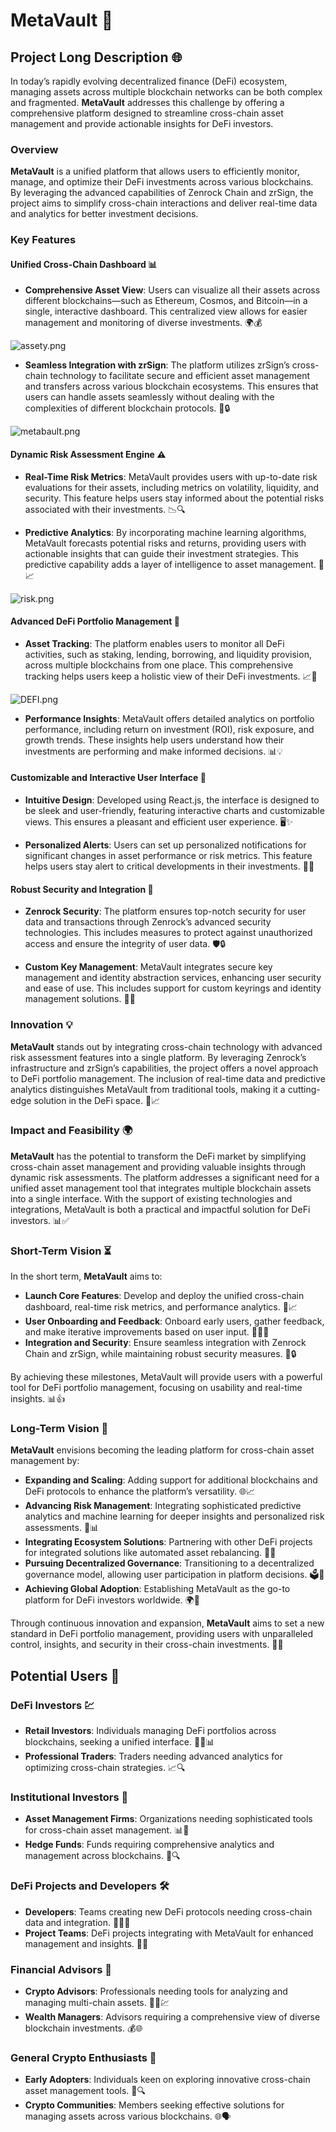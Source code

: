 # MetaVault 🚀

## Project Long Description 🌐

In today’s rapidly evolving decentralized finance (DeFi) ecosystem, managing assets across multiple blockchain networks can be both complex and fragmented. **MetaVault** addresses this challenge by offering a comprehensive platform designed to streamline cross-chain asset management and provide actionable insights for DeFi investors. 

### Overview

**MetaVault** is a unified platform that allows users to efficiently monitor, manage, and optimize their DeFi investments across various blockchains. By leveraging the advanced capabilities of Zenrock Chain and zrSign, the project aims to simplify cross-chain interactions and deliver real-time data and analytics for better investment decisions. 

### Key Features

#### Unified Cross-Chain Dashboard 📊

- **Comprehensive Asset View**: Users can visualize all their assets across different blockchains—such as Ethereum, Cosmos, and Bitcoin—in a single, interactive dashboard. This centralized view allows for easier management and monitoring of diverse investments. 🌍💰
  

![assety.png](https://cdn.dorahacks.io/static/files/1916b7085b069f7aea3d17b458ea0cb5.png)

- **Seamless Integration with zrSign**: The platform utilizes zrSign’s cross-chain technology to facilitate secure and efficient asset management and transfers across various blockchain ecosystems. This ensures that users can handle assets seamlessly without dealing with the complexities of different blockchain protocols. 🔗🔒

![metabault.png](https://cdn.dorahacks.io/static/files/1916760de66a8ddc9014e3440eba92c6.png)

#### Dynamic Risk Assessment Engine ⚠️

- **Real-Time Risk Metrics**: MetaVault provides users with up-to-date risk evaluations for their assets, including metrics on volatility, liquidity, and security. This feature helps users stay informed about the potential risks associated with their investments. 📉🔍

- **Predictive Analytics**: By incorporating machine learning algorithms, MetaVault forecasts potential risks and returns, providing users with actionable insights that can guide their investment strategies. This predictive capability adds a layer of intelligence to asset management. 🤖📈

![risk.png](https://cdn.dorahacks.io/static/files/1916c1a6466ac4de3655de74044bc643.png)

#### Advanced DeFi Portfolio Management 📑

- **Asset Tracking**: The platform enables users to monitor all DeFi activities, such as staking, lending, borrowing, and liquidity provision, across multiple blockchains from one place. This comprehensive tracking helps users keep a holistic view of their DeFi investments. 📈🔗

![DEFI.png](https://cdn.dorahacks.io/static/files/1916b70e635f0ce76df5cdf41119a459.png)

- **Performance Insights**: MetaVault offers detailed analytics on portfolio performance, including return on investment (ROI), risk exposure, and growth trends. These insights help users understand how their investments are performing and make informed decisions. 📊💡

#### Customizable and Interactive User Interface 🎨

- **Intuitive Design**: Developed using React.js, the interface is designed to be sleek and user-friendly, featuring interactive charts and customizable views. This ensures a pleasant and efficient user experience. 🖥️✨

- **Personalized Alerts**: Users can set up personalized notifications for significant changes in asset performance or risk metrics. This feature helps users stay alert to critical developments in their investments. 📲🔔

#### Robust Security and Integration 🔐

- **Zenrock Security**: The platform ensures top-notch security for user data and transactions through Zenrock’s advanced security technologies. This includes measures to protect against unauthorized access and ensure the integrity of user data. 🛡️🔒

- **Custom Key Management**: MetaVault integrates secure key management and identity abstraction services, enhancing user security and ease of use. This includes support for custom keyrings and identity management solutions. 🔑🔧

### Innovation 💡

**MetaVault** stands out by integrating cross-chain technology with advanced risk assessment features into a single platform. By leveraging Zenrock’s infrastructure and zrSign’s capabilities, the project offers a novel approach to DeFi portfolio management. The inclusion of real-time data and predictive analytics distinguishes MetaVault from traditional tools, making it a cutting-edge solution in the DeFi space. 🌟📈

### Impact and Feasibility 🌍

**MetaVault** has the potential to transform the DeFi market by simplifying cross-chain asset management and providing valuable insights through dynamic risk assessments. The platform addresses a significant need for a unified asset management tool that integrates multiple blockchain assets into a single interface. With the support of existing technologies and integrations, MetaVault is both a practical and impactful solution for DeFi investors. 📊✅

### Short-Term Vision ⏳

In the short term, **MetaVault** aims to:
- **Launch Core Features**: Develop and deploy the unified cross-chain dashboard, real-time risk metrics, and performance analytics. 🚀📈
- **User Onboarding and Feedback**: Onboard early users, gather feedback, and make iterative improvements based on user input. 🧑‍💻📢
- **Integration and Security**: Ensure seamless integration with Zenrock Chain and zrSign, while maintaining robust security measures. 🔗🔒

By achieving these milestones, MetaVault will provide users with a powerful tool for DeFi portfolio management, focusing on usability and real-time insights. 📊👍

### Long-Term Vision 🌟

**MetaVault** envisions becoming the leading platform for cross-chain asset management by:
- **Expanding and Scaling**: Adding support for additional blockchains and DeFi protocols to enhance the platform’s versatility. 🌐📈
- **Advancing Risk Management**: Integrating sophisticated predictive analytics and machine learning for deeper insights and personalized risk assessments. 🤖📊
- **Integrating Ecosystem Solutions**: Partnering with other DeFi projects for integrated solutions like automated asset rebalancing. 🤝🔗
- **Pursuing Decentralized Governance**: Transitioning to a decentralized governance model, allowing user participation in platform decisions. 🗳️🔄
- **Achieving Global Adoption**: Establishing MetaVault as the go-to platform for DeFi investors worldwide. 🌍🚀

Through continuous innovation and expansion, **MetaVault** aims to set a new standard in DeFi portfolio management, providing users with unparalleled control, insights, and security in their cross-chain investments. 🌟🔝

## Potential Users 🎯

### DeFi Investors 💹
- **Retail Investors**: Individuals managing DeFi portfolios across blockchains, seeking a unified interface. 🧑‍💼📊
- **Professional Traders**: Traders needing advanced analytics for optimizing cross-chain strategies. 📈🔍

### Institutional Investors 🏦
- **Asset Management Firms**: Organizations needing sophisticated tools for cross-chain asset management. 📊🏢
- **Hedge Funds**: Funds requiring comprehensive analytics and management across blockchains. 💼🔍

### DeFi Projects and Developers 🛠️
- **Developers**: Teams creating new DeFi protocols needing cross-chain data and integration. 👨‍💻🔗
- **Project Teams**: DeFi projects integrating with MetaVault for enhanced management and insights. 🚀🤝

### Financial Advisors 💼
- **Crypto Advisors**: Professionals needing tools for analyzing and managing multi-chain assets. 🧑‍💼💹
- **Wealth Managers**: Advisors requiring a comprehensive view of diverse blockchain investments. 💰🌐

### General Crypto Enthusiasts 🌟
- **Early Adopters**: Individuals keen on exploring innovative cross-chain asset management tools. 🚀🔍
- **Crypto Communities**: Members seeking effective solutions for managing assets across various blockchains. 🌐🗣️
